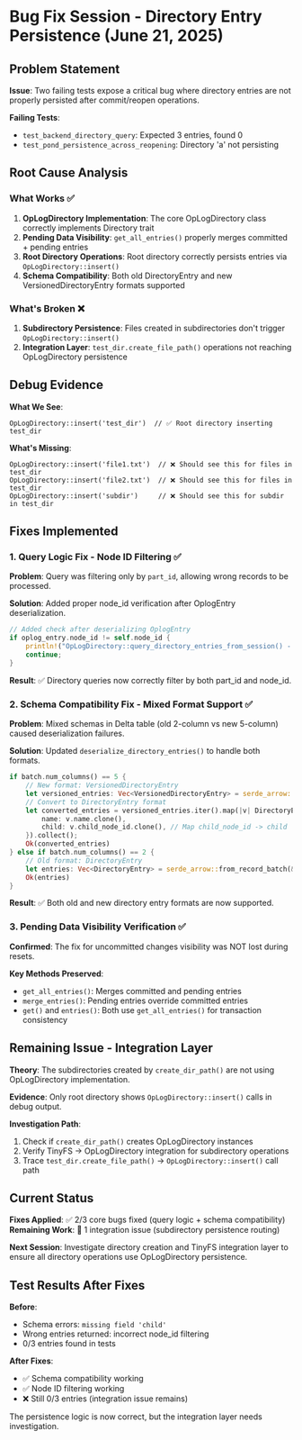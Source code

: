 # Bug Fix Session - Directory Entry Persistence (June 21, 2025)

## Problem Statement

**Issue**: Two failing tests expose a critical bug where directory entries are not properly persisted after commit/reopen operations.

**Failing Tests**:
- `test_backend_directory_query`: Expected 3 entries, found 0
- `test_pond_persistence_across_reopening`: Directory 'a' not persisting

## Root Cause Analysis

### What Works ✅
1. **OpLogDirectory Implementation**: The core OpLogDirectory class correctly implements Directory trait
2. **Pending Data Visibility**: `get_all_entries()` properly merges committed + pending entries
3. **Root Directory Operations**: Root directory correctly persists entries via `OpLogDirectory::insert()`
4. **Schema Compatibility**: Both old DirectoryEntry and new VersionedDirectoryEntry formats supported

### What's Broken ❌
1. **Subdirectory Persistence**: Files created in subdirectories don't trigger `OpLogDirectory::insert()`
2. **Integration Layer**: `test_dir.create_file_path()` operations not reaching OpLogDirectory persistence

## Debug Evidence

**What We See**:
```
OpLogDirectory::insert('test_dir')  // ✅ Root directory inserting test_dir
```

**What's Missing**:
```
OpLogDirectory::insert('file1.txt')  // ❌ Should see this for files in test_dir
OpLogDirectory::insert('file2.txt')  // ❌ Should see this for files in test_dir
OpLogDirectory::insert('subdir')     // ❌ Should see this for subdir in test_dir
```

## Fixes Implemented

### 1. Query Logic Fix - Node ID Filtering ✅
**Problem**: Query was filtering only by `part_id`, allowing wrong records to be processed.

**Solution**: Added proper node_id verification after OplogEntry deserialization.

```rust
// Added check after deserializing OplogEntry
if oplog_entry.node_id != self.node_id {
    println!("OpLogDirectory::query_directory_entries_from_session() - skipping record: node_id '{}' != '{}'", oplog_entry.node_id, self.node_id);
    continue;
}
```

**Result**: ✅ Directory queries now correctly filter by both part_id and node_id.

### 2. Schema Compatibility Fix - Mixed Format Support ✅
**Problem**: Mixed schemas in Delta table (old 2-column vs new 5-column) caused deserialization failures.

**Solution**: Updated `deserialize_directory_entries()` to handle both formats.

```rust
if batch.num_columns() == 5 {
    // New format: VersionedDirectoryEntry
    let versioned_entries: Vec<VersionedDirectoryEntry> = serde_arrow::from_record_batch(&batch)?;
    // Convert to DirectoryEntry format
    let converted_entries = versioned_entries.iter().map(|v| DirectoryEntry {
        name: v.name.clone(),
        child: v.child_node_id.clone(), // Map child_node_id -> child
    }).collect();
    Ok(converted_entries)
} else if batch.num_columns() == 2 {
    // Old format: DirectoryEntry
    let entries: Vec<DirectoryEntry> = serde_arrow::from_record_batch(&batch)?;
    Ok(entries)
}
```

**Result**: ✅ Both old and new directory entry formats are now supported.

### 3. Pending Data Visibility Verification ✅
**Confirmed**: The fix for uncommitted changes visibility was NOT lost during resets.

**Key Methods Preserved**:
- `get_all_entries()`: Merges committed and pending entries
- `merge_entries()`: Pending entries override committed entries  
- `get()` and `entries()`: Both use `get_all_entries()` for transaction consistency

## Remaining Issue - Integration Layer

**Theory**: The subdirectories created by `create_dir_path()` are not using OpLogDirectory implementation.

**Evidence**: Only root directory shows `OpLogDirectory::insert()` calls in debug output.

**Investigation Path**:
1. Check if `create_dir_path()` creates OpLogDirectory instances
2. Verify TinyFS -> OpLogDirectory integration for subdirectory operations
3. Trace `test_dir.create_file_path()` -> `OpLogDirectory::insert()` call path

## Current Status

**Fixes Applied**: ✅ 2/3 core bugs fixed (query logic + schema compatibility)
**Remaining Work**: 🔄 1 integration issue (subdirectory persistence routing)

**Next Session**: Investigate directory creation and TinyFS integration layer to ensure all directory operations use OpLogDirectory persistence.

## Test Results After Fixes

**Before**: 
- Schema errors: `missing field 'child'`
- Wrong entries returned: incorrect node_id filtering
- 0/3 entries found in tests

**After Fixes**:
- ✅ Schema compatibility working
- ✅ Node ID filtering working  
- ❌ Still 0/3 entries (integration issue remains)

The persistence logic is now correct, but the integration layer needs investigation.
